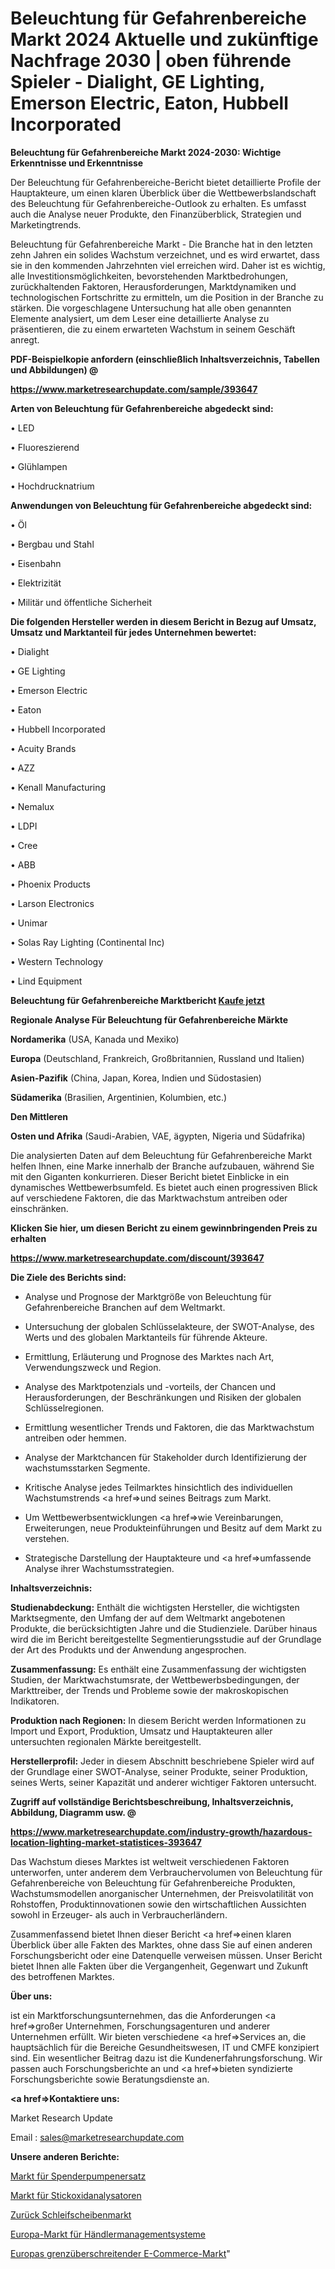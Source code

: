 # Beleuchtung für Gefahrenbereiche Markt 2024 Aktuelle und zukünftige Nachfrage 2030 | oben führende Spieler - Dialight, GE Lighting, Emerson Electric, Eaton, Hubbell Incorporated

<strong>Beleuchtung für Gefahrenbereiche Markt 2024-2030: Wichtige Erkenntnisse und Erkenntnisse</strong>

Der Beleuchtung für Gefahrenbereiche-Bericht bietet detaillierte Profile der Hauptakteure, um einen klaren Überblick über die Wettbewerbslandschaft des Beleuchtung für Gefahrenbereiche-Outlook zu erhalten. Es umfasst auch die Analyse neuer Produkte, den Finanzüberblick, Strategien und Marketingtrends.

Beleuchtung für Gefahrenbereiche Markt - Die Branche hat in den letzten zehn Jahren ein solides Wachstum verzeichnet, und es wird erwartet, dass sie in den kommenden Jahrzehnten viel erreichen wird. Daher ist es wichtig, alle Investitionsmöglichkeiten, bevorstehenden Marktbedrohungen, zurückhaltenden Faktoren, Herausforderungen, Marktdynamiken und technologischen Fortschritte zu ermitteln, um die Position in der Branche zu stärken. Die vorgeschlagene Untersuchung hat alle oben genannten Elemente analysiert, um dem Leser eine detaillierte Analyse zu präsentieren, die zu einem erwarteten Wachstum in seinem Geschäft anregt.



<strong><b>PDF-Beispielkopie anfordern (einschließlich Inhaltsverzeichnis, Tabellen und Abbildungen) @ </b></strong>

<strong><a href=https://www.marketresearchupdate.com/sample/393647>

<strong>https://www.marketresearchupdate.com/sample/393647</u></a></strong></strong>



<strong>Arten von Beleuchtung für Gefahrenbereiche abgedeckt sind:</strong>

• LED

• Fluoreszierend

• Glühlampen

• Hochdrucknatrium



<strong>Anwendungen von Beleuchtung für Gefahrenbereiche abgedeckt sind:</strong>

• Öl

• Bergbau und Stahl

• Eisenbahn

• Elektrizität

• Militär und öffentliche Sicherheit



<strong>Die folgenden Hersteller werden in diesem Bericht in Bezug auf Umsatz, Umsatz und Marktanteil für jedes Unternehmen bewertet:</strong>

• Dialight

• GE Lighting

• Emerson Electric

• Eaton

• Hubbell Incorporated

• Acuity Brands

• AZZ

• Kenall Manufacturing

• Nemalux

• LDPI

• Cree

• ABB

• Phoenix Products

• Larson Electronics

• Unimar

• Solas Ray Lighting (Continental Inc)

• Western Technology

• Lind Equipment



<strong>Beleuchtung für Gefahrenbereiche Marktbericht <a href=https://www.marketresearchupdate.com/buynow/393647>Kaufe jetzt</a></strong>



<strong>Regionale Analyse Für Beleuchtung für Gefahrenbereiche Märkte</strong>



<strong>Nordamerika</strong> (USA, Kanada und Mexiko)



<strong>Europa</strong> (Deutschland, Frankreich, Großbritannien, Russland und Italien)



<strong>Asien-Pazifik</strong> (China, Japan, Korea, Indien und Südostasien)



<strong>Südamerika</strong> (Brasilien, Argentinien, Kolumbien, etc.)



<strong>Den Mittleren</strong> 

<strong>Osten und Afrika</strong> (Saudi-Arabien, VAE, ägypten, Nigeria und Südafrika)

Die analysierten Daten auf dem Beleuchtung für Gefahrenbereiche Markt helfen Ihnen, eine Marke innerhalb der Branche aufzubauen, während Sie mit den Giganten konkurrieren. Dieser Bericht bietet Einblicke in ein dynamisches Wettbewerbsumfeld. Es bietet auch einen progressiven Blick auf verschiedene Faktoren, die das Marktwachstum antreiben oder einschränken.



<strong>Klicken Sie hier, um diesen Bericht zu einem gewinnbringenden Preis zu erhalten
</strong>

<strong><a href=https://www.marketresearchupdate.com/discount/393647>https://www.marketresearchupdate.com/discount/393647</b></u></strong></a>



<strong>Die Ziele des Berichts sind:</strong>

- Analyse und Prognose der Marktgröße von Beleuchtung für Gefahrenbereiche Branchen auf dem Weltmarkt.

- Untersuchung der globalen Schlüsselakteure, der SWOT-Analyse, des Werts und des globalen Marktanteils für führende Akteure.

- Ermittlung, Erläuterung und Prognose des Marktes nach Art, Verwendungszweck und Region.

- Analyse des Marktpotenzials und -vorteils, der Chancen und Herausforderungen, der Beschränkungen und Risiken der globalen Schlüsselregionen.

- Ermittlung wesentlicher Trends und Faktoren, die das Marktwachstum antreiben oder hemmen.

- Analyse der Marktchancen für Stakeholder durch Identifizierung der wachstumsstarken Segmente.

- Kritische Analyse jedes Teilmarktes hinsichtlich des individuellen Wachstumstrends <a href=>und</a> seines Beitrags zum Markt.

- Um Wettbewerbsentwicklungen <a href=>wie</a> Vereinbarungen, Erweiterungen, neue Produkteinführungen und Besitz auf dem Markt zu verstehen.

- Strategische Darstellung der Hauptakteure und <a href=>umfas</a>sende Analyse ihrer Wachstumsstrategien.



<strong>Inhaltsverzeichnis:</strong>



<strong>Studienabdeckung:</strong> Enthält die wichtigsten Hersteller, die wichtigsten Marktsegmente, den Umfang der auf dem Weltmarkt angebotenen Produkte, die berücksichtigten Jahre und die Studienziele. Darüber hinaus wird die im Bericht bereitgestellte Segmentierungsstudie auf der Grundlage der Art des Produkts und der Anwendung angesprochen.



<strong>Zusammenfassung:</strong> Es enthält eine Zusammenfassung der wichtigsten Studien, der Marktwachstumsrate, der Wettbewerbsbedingungen, der Markttreiber, der Trends und Probleme sowie der makroskopischen Indikatoren.



<strong>Produktion nach Regionen:</strong> In diesem Bericht werden Informationen zu Import und Export, Produktion, Umsatz und Hauptakteuren aller untersuchten regionalen Märkte bereitgestellt.



<strong>Herstellerprofil:</strong> Jeder in diesem Abschnitt beschriebene Spieler wird auf der Grundlage einer SWOT-Analyse, seiner Produkte, seiner Produktion, seines Werts, seiner Kapazität und anderer wichtiger Faktoren untersucht.



<strong><b>Zugriff auf vollständige Berichtsbeschreibung, Inhaltsverzeichnis, Abbildung, Diagramm usw. @ </b></strong>

<strong><a href=https://www.marketresearchupdate.com/industry-growth/hazardous-location-lighting-market-statistices-393647>https://www.marketresearchupdate.com/industry-growth/hazardous-location-lighting-market-statistices-393647</a></strong>

Das Wachstum dieses Marktes ist weltweit verschiedenen Faktoren unterworfen, unter anderem dem Verbrauchervolumen von Beleuchtung für Gefahrenbereiche von Beleuchtung für Gefahrenbereiche Produkten, Wachstumsmodellen anorganischer Unternehmen, der Preisvolatilität von Rohstoffen, Produktinnovationen sowie den wirtschaftlichen Aussichten sowohl in Erzeuger- als auch in Verbraucherländern.

Zusammenfassend bietet Ihnen dieser Bericht <a href=>einen</a> klaren Überblick über alle Fakten des Marktes, ohne dass Sie auf einen anderen Forschungsbericht oder eine Datenquelle verweisen müssen. Unser Bericht bietet Ihnen alle Fakten über die Vergangenheit, Gegenwart und Zukunft des betroffenen Marktes.



<strong>Über uns:</strong>

 ist ein Marktforschungsunternehmen, das die Anforderungen <a href=>großer</a> Unternehmen, Forschungsagenturen und anderer Unternehmen erfüllt. Wir bieten verschiedene <a href=>Services</a> an, die hauptsächlich für die Bereiche Gesundheitswesen, IT und CMFE konzipiert sind. Ein wesentlicher Beitrag dazu ist die Kundenerfahrungsforschung. Wir passen auch Forschungsberichte an und <a href=>bieten</a> syndizierte Forschungsberichte sowie Beratungsdienste an.



<strong><a href=>Kontaktiere uns:</a></strong>

Market Research Update

Email : sales@marketresearchupdate.com



<strong>Unsere anderen Berichte:</strong>

<a href=https://www.linkedin.com/pulse/dispenser-pump-replacement-market-2023-future>Markt für Spenderpumpenersatz</a>

<a href=https://www.linkedin.com/pulse/nitrogen-oxides-analyzers-market-research-report-reveals>Markt für Stickoxidanalysatoren</a>

<a href=https://www.linkedin.com/pulse/back-grinding-wheel-market-report-2023>Zurück Schleifscheibenmarkt</a>

<a href=https://www.linkedin.com/pulse/europe-dealer-management-system-market-2023-brief>Europa-Markt für Händlermanagementsysteme</a>

<a href=https://www.linkedin.com/pulse/europe-crossborder-ecommerce-market-2030-see>Europas grenzüberschreitender E-Commerce-Markt</a>"
